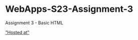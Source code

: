 # WebApps-S23-Assignment-3
Assignment 3 - Basic HTML

["Hosted at"](https://44-563-web-apps-s23.github.io/44563-webapps-assignment-3-sumanthreddy76/)